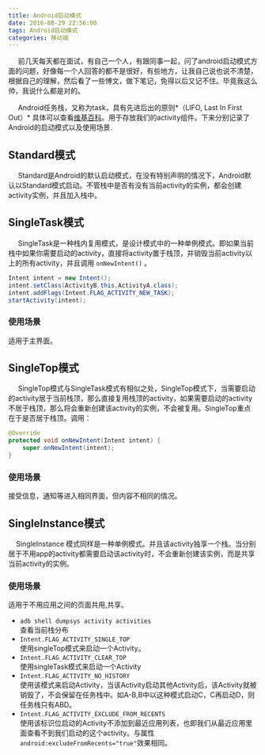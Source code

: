 ```yaml
---
title: Android启动模式
date: 2016-08-29 22:56:00
tags: Android启动模式
categories: 移动端
---
```


&nbsp;&nbsp;&nbsp;&nbsp; 前几天每天都在面试，有自己一个人，有跟同事一起，问了android启动模式方面的问题，好像每一个人回答的都不是很好，有些地方，让我自己说也说不清楚，根据自己的理解，然后看了一些博文，做下笔记，免得以后又记不住。毕竟我这么帅，我说什么都是对的。

&nbsp;&nbsp;&nbsp;&nbsp; Android任务栈，又称为task，具有先进后出的原则*（LIFO, Last In First Out）* 具体可以查看[维基百科](https://zh.wikipedia.org/wiki/%E5%A0%86%E6%A0%88)。用于存放我们的activity组件。下来分别记录了Android的启动模式以及使用场景.
<!--more-->

## Standard模式

&nbsp;&nbsp;&nbsp;&nbsp; Standard是Android的默认启动模式，在没有特别声明的情况下，Android默认以Standard模式启动。不管栈中是否有没有当前activity的实例，都会创建activity实例，并且加入栈中。


## SingleTask模式

&nbsp;&nbsp;&nbsp;&nbsp; SingleTask是一种栈内复用模式，是设计模式中的一种单例模式。即如果当前栈中如果你需要启动的activity，直接将activity置于栈顶，并销毁当前activity以上的所有activity，并且调用 `onNewIntent()` 。

```Java
Intent intent = new Intent();
intent.setClass(ActivityB.this,ActivityA.class);
intent.addFlags(Intent.FLAG_ACTIVITY_NEW_TASK);
startActivity(intent);
```

### 使用场景
适用于主界面。

## SingleTop模式
&nbsp;&nbsp;&nbsp;&nbsp; SingleTop模式与SingleTask模式有相似之处，SingleTop模式下，当需要启动的activity居于当前栈顶，那么直接复用栈顶的activity，如果需要启动的activity不居于栈顶，那么将会重新创建该activity的实例，不会被复用。SingleTop重点在于是否居于栈顶。调用：
```java
@Override
protected void onNewIntent(Intent intent) {
    super.onNewIntent(intent);
}
```

### 使用场景
接受信息，通知等进入相同界面，但内容不相同的情况。

## SingleInstance模式
&nbsp;&nbsp;&nbsp;&nbsp;SingleInstance 模式同样是一种单例模式。并且该activity独享一个栈。当分别居于不用app的activity都需要启动该activity时，不会重新创建该实例，而是共享当前activity的实例。

### 使用场景
适用于不用应用之间的页面共用,共享。

- `adb shell dumpsys activity activities`</br>
  查看当前栈分布
- `Intent.FLAG_ACTIVITY_SINGLE_TOP`</br>
  使用singleTop模式来启动一个Activity。
- `Intent.FLAG_ACTIVITY_CLEAR_TOP`</br>
  使用singleTask模式来启动一个Activity
- `Intent.FLAG_ACTIVITY_NO_HISTORY`</br>
  使用该模式来启动Activity，当该Activity启动其他Activity后，该Activity就被销毁了，不会保留在任务栈中。如A-B,B中以这种模式启动C，C再启动D，则任务栈只有ABD。
- `Intent.FLAG_ACTIVITY_EXCLUDE_FROM_RECENTS`</br>
  使用该标识位启动的Activity不添加到最近应用列表，也即我们从最近应用里面查看不到我们启动的这个activity。与属性`android:excludeFromRecents="true"`效果相同。
